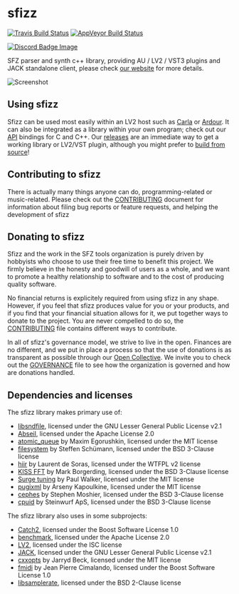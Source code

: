 # sfizz

[![Travis Build Status]](https://travis-ci.com/sfztools/sfizz)
[![AppVeyor Build Status]](https://ci.appveyor.com/project/sfztools/sfizz)

[![Discord Badge Image]](https://discord.gg/3ArE9Mw)

SFZ parser and synth c++ library, providing AU / LV2 / VST3 plugins
and JACK standalone client, please check [our website] for more details.

![Screenshot](screenshot.png)

## Using sfizz

Sfizz can be used most easily within an LV2 host such as [Carla] or [Ardour].
It can also be integrated as a library within your own program; check out our [API] bindings for C and C++.
Our [releases] are an immediate way to get a working library or LV2/VST plugin, although you might prefer to [build from source]!

## Contributing to sfizz

There is actually many things anyone can do, programming-related or music-related.
Please check out the [CONTRIBUTING](CONTRIBUTING.md) document for information about filing bug reports or feature requests, and helping the development of sfizz

## Donating to sfizz

Sfizz and the work in the SFZ tools organization is purely driven by hobbyists who choose to use their free time to benefit this project.
We firmly believe in the honesty and goodwill of users as a whole, and we want to promote a healthy relationship to software and to the cost of producing quality software.

No financial returns is explicitely required from using sfizz in any shape.
However, if you feel that sfizz produces value for you or your products, and if you find that your financial situation allows for it, we put together ways to donate to the project.
You are never compelled to do so, the [CONTRIBUTING](CONTRIBUTING.md) file contains different ways to contribute.

In all of sfizz's governance model, we strive to live in the open.
Finances are no different, and we put in place a process so that the use of donations is as transparent as possible through our [Open Collective].
We invite you to check out the [GOVERNANCE](GOVERNANCE.md) file to see how the organization is governed and how are donations handled.

## Dependencies and licenses

The sfizz library makes primary use of:
- [libsndfile], licensed under the GNU Lesser General Public License v2.1
- [Abseil], licensed under the Apache License 2.0
- [atomic_queue] by Maxim Egorushkin, licensed under the MIT license
- [filesystem] by Steffen Schümann, licensed under the BSD 3-Clause license
- [hiir] by Laurent de Soras, licensed under the WTFPL v2 license
- [KISS FFT] by Mark Borgerding, licensed under the BSD 3-Clause license
- [Surge tuning] by Paul Walker, licensed under the MIT license
- [pugixml] by Arseny Kapoulkine, licensed under the MIT license
- [cephes] by Stephen Moshier, licensed under the BSD 3-Clause license
- [cpuid] by Steinwurf ApS, licensed under the BSD 3-Clause license

The sfizz library also uses in some subprojects:
- [Catch2], licensed under the Boost Software License 1.0
- [benchmark], licensed under the Apache License 2.0
- [LV2], licensed under the ISC license
- [JACK], licensed under the GNU Lesser General Public License v2.1
- [cxxopts] by Jarryd Beck, licensed under the MIT license
- [fmidi] by Jean Pierre Cimalando, licensed under the Boost Software License 1.0
- [libsamplerate], licensed under the BSD 2-Clause license

[Abseil]:       https://abseil.io/
[atomic_queue]: https://github.com/max0x7ba/atomic_queue
[benchmark]:    https://github.com/google/benchmark
[Catch2]:       https://github.com/catchorg/Catch2
[filesystem]:   https://github.com/gulrak/filesystem
[Surge tuning]: https://surge-synth-team.org/tuning-library/
[pugixml]:      https://pugixml.org/
[cephes]:       https://www.netlib.org/cephes/
[cpuid]:        https://github.com/steinwurf/cpuid
[hiir]:         http://ldesoras.free.fr/prod.html#src_hiir
[KISS FFT]:     http://kissfft.sourceforge.net/
[JACK]:         https://github.com/jackaudio/jack2
[cxxopts]:      https://github.com/jarro2783/cxxopts
[fmidi]:        https://github.com/jpcima/fmidi
[libsamplerate]: http://www.mega-nerd.com/SRC/
[libsndfile]:   http://www.mega-nerd.com/libsndfile/
[LV2]:          https://lv2plug.in/
[our website]:  https://sfz.tools/sfizz
[releases]:     https://github.com/sfztools/sfizz/releases
[Carla]:     https://kx.studio/Applications:Carla
[Ardour]:     https://ardour.org/
[API]:     https://sfz.tools/sfizz/api/
[Open Collective]:     https://opencollective.com/sfztools
[build from source]:     https://sfz.tools/sfizz/development/build/
[AppVeyor Build Status]: https://img.shields.io/appveyor/ci/sfztools/sfizz.svg?label=Windows&style=popout&logo=appveyor
[Travis Build Status]:   https://img.shields.io/travis/com/sfztools/sfizz.svg?label=Linux&style=popout&logo=travis
[Discord Badge Image]:   https://img.shields.io/discord/587748534321807416?label=discord&logo=discord
